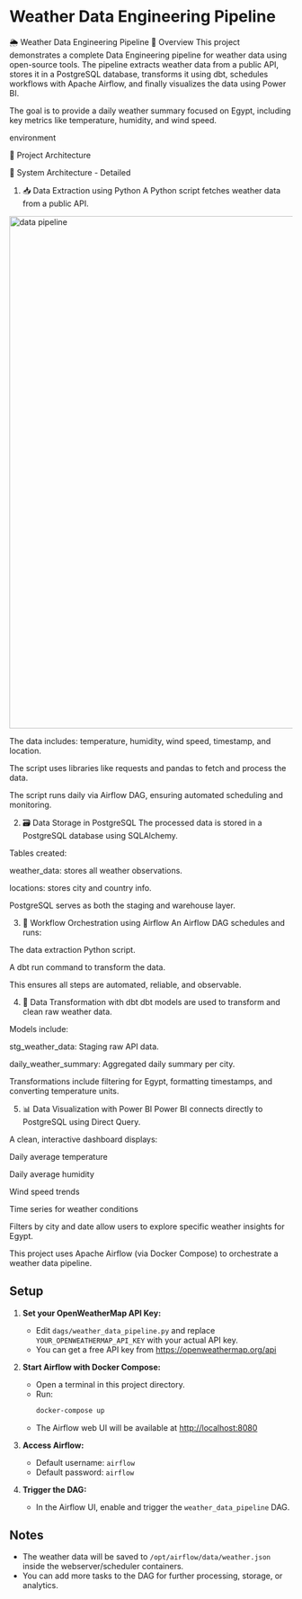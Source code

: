 # Weather Data Engineering Pipeline
🌦️ Weather Data Engineering Pipeline
📖 Overview
This project demonstrates a complete Data Engineering pipeline for weather data using open-source tools. The pipeline extracts weather data from a public API, stores it in a PostgreSQL database, transforms it using dbt, schedules workflows with Apache Airflow, and finally visualizes the data using Power BI.

The goal is to provide a daily weather summary focused on Egypt, including key metrics like temperature, humidity, and wind speed.

environment

📌 Project Architecture

🔧 System Architecture - Detailed
1. 📥 Data Extraction using Python
A Python script fetches weather data from a public API.

<img width="1920" height="911" alt="data pipeline" src="https://github.com/user-attachments/assets/4b108e37-4370-4906-a828-278762ee2a93" />


The data includes: temperature, humidity, wind speed, timestamp, and location.

The script uses libraries like requests and pandas to fetch and process the data.

The script runs daily via Airflow DAG, ensuring automated scheduling and monitoring.

2. 🗃️ Data Storage in PostgreSQL
The processed data is stored in a PostgreSQL database using SQLAlchemy.

Tables created:

weather_data: stores all weather observations.

locations: stores city and country info.

PostgreSQL serves as both the staging and warehouse layer.

3. 🔄 Workflow Orchestration using Airflow
An Airflow DAG schedules and runs:

The data extraction Python script.

A dbt run command to transform the data.

This ensures all steps are automated, reliable, and observable.

4. 🧹 Data Transformation with dbt
dbt models are used to transform and clean raw weather data.

Models include:

stg_weather_data: Staging raw API data.

daily_weather_summary: Aggregated daily summary per city.

Transformations include filtering for Egypt, formatting timestamps, and converting temperature units.

5. 📊 Data Visualization with Power BI
Power BI connects directly to PostgreSQL using Direct Query.

A clean, interactive dashboard displays:

Daily average temperature

Daily average humidity

Wind speed trends

Time series for weather conditions

Filters by city and date allow users to explore specific weather insights for Egypt.



This project uses Apache Airflow (via Docker Compose) to orchestrate a weather data pipeline.

## Setup

1. **Set your OpenWeatherMap API Key:**
   - Edit `dags/weather_data_pipeline.py` and replace `YOUR_OPENWEATHERMAP_API_KEY` with your actual API key.
   - You can get a free API key from https://openweathermap.org/api

2. **Start Airflow with Docker Compose:**
   - Open a terminal in this project directory.
   - Run:
     ```sh
     docker-compose up
     ```
   - The Airflow web UI will be available at [http://localhost:8080](http://localhost:8080)

3. **Access Airflow:**
   - Default username: `airflow`
   - Default password: `airflow`

4. **Trigger the DAG:**
   - In the Airflow UI, enable and trigger the `weather_data_pipeline` DAG.

## Notes
- The weather data will be saved to `/opt/airflow/data/weather.json` inside the webserver/scheduler containers.
- You can add more tasks to the DAG for further processing, storage, or analytics. 

